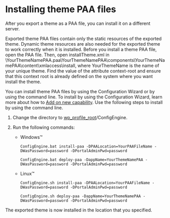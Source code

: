 # Installing theme PAA files

After you export a theme as a PAA file, you can install it on a different server.

Exported theme PAA files contain only the static resources of the exported theme. Dynamic theme resources are also needed for the exported theme to work correctly when it is installed. Before you install a theme PAA file, open the PAA file. Then, open installTheme.xml in \\YourThemeNamePAA.paa\\YourThemeNamePAA\\components\\YourThemeNamePAA\\content\\xmlaccess\\install, where YourThemeName is the name of your unique theme. Find the value of the attribute context-root and ensure that this context root is already defined on the system where you want install the theme.

You can install theme PAA files by using the Configuration Wizard or by using the command line. To install by using the Configuration Wizard, learn more about how to [Add on new capability](../../../../../extend_dx/paa/developing_basic_paa_app/creating_paa_file/paa_file_structure/index.md). Use the following steps to install by using the command line.

1.  Change the directory to [wp\_profile\_root](../../../../../guide_me/wpsdirstr.md)/ConfigEngine.

2.  Run the following commands:

    -   Windows™

        ```
        ConfigEngine.bat install-paa -DPAALocation=YourPAAFileName -DWasPassword=password -DPortalAdminPwd=password
        
        ConfigEngine.bat deploy-paa -DappName=YourThemeNamePAA -DWasPassword=password -DPortalAdminPwd=password
        ```

    -   Linux™

        ```
        ConfigEngine.sh install-paa -DPAALocation=YourPAAFileName -DWasPassword=password -DPortalAdminPwd=password
        
        ConfigEngine.sh deploy-paa -DappName=YourThemeNamePAA -DWasPassword=password -DPortalAdminPwd=password
        ```


The exported theme is now installed in the location that you specified.


